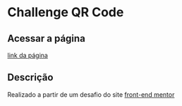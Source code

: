 # Challenge QR Code
## Acessar a página
[link da página](https://hipnosm.github.io/challenge-qr-code/)

## Descrição
Realizado a partir de um desafio do site [front-end mentor](https://www.frontendmentor.io/challenges/qr-code-component-iux_sIO_H)<br>
